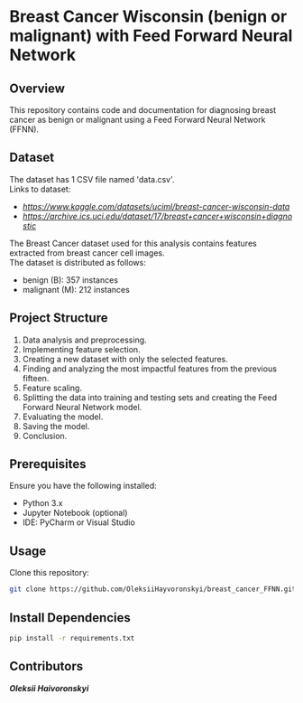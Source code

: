 
# **Breast Cancer Wisconsin (benign or malignant) with Feed Forward Neural Network**

## Overview
This repository contains code and documentation for diagnosing breast cancer as benign or malignant using a Feed Forward Neural Network (FFNN).

## Dataset
The dataset has 1 CSV file named 'data.csv'.
<br>Links to dataset:
- *https://www.kaggle.com/datasets/uciml/breast-cancer-wisconsin-data*
- *https://archive.ics.uci.edu/dataset/17/breast+cancer+wisconsin+diagnostic*

The Breast Cancer dataset used for this analysis contains features extracted from breast cancer cell images.
<br>The dataset is distributed as follows:
- benign (B): 357 instances
- malignant (M): 212 instances

## Project Structure
1. Data analysis and preprocessing.
2. Implementing feature selection.
3. Creating a new dataset with only the selected features.
4. Finding and analyzing the most impactful features from the previous fifteen.
5. Feature scaling.
6. Splitting the data into training and testing sets and creating the Feed Forward Neural Network model.
7. Evaluating the model.
8. Saving the model.
9. Conclusion.

## Prerequisites
Ensure you have the following installed:
- Python 3.x
- Jupyter Notebook (optional)
- IDE: PyCharm or Visual Studio

## Usage
Clone this repository:
```sh
git clone https://github.com/OleksiiHayvoronskyi/breast_cancer_FFNN.git
```

## Install Dependencies
```sh
pip install -r requirements.txt
```

## Contributors
***Oleksii Haivoronskyi***
